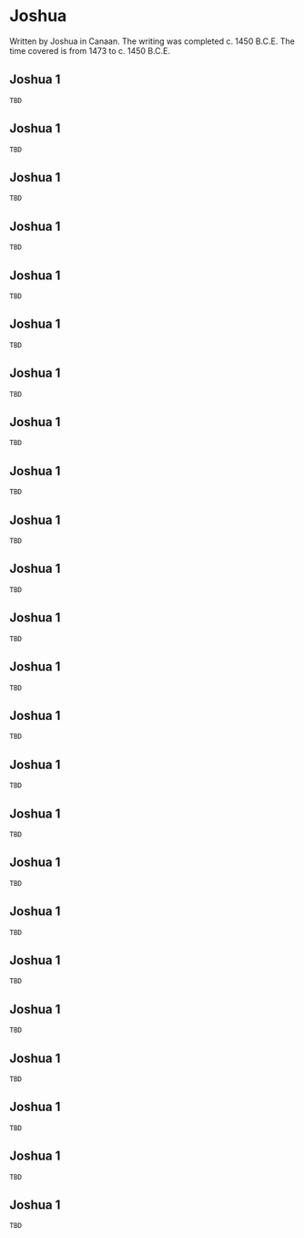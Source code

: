 # Joshua

Written by Joshua in Canaan. The writing was completed c. 1450 B.C.E. The time covered is from 1473 to c. 1450 B.C.E.

## Joshua 1

```
TBD
```


## Joshua 1

```
TBD
```


## Joshua 1

```
TBD
```


## Joshua 1

```
TBD
```


## Joshua 1

```
TBD
```


## Joshua 1

```
TBD
```


## Joshua 1

```
TBD
```


## Joshua 1

```
TBD
```


## Joshua 1

```
TBD
```


## Joshua 1

```
TBD
```


## Joshua 1

```
TBD
```


## Joshua 1

```
TBD
```


## Joshua 1

```
TBD
```


## Joshua 1

```
TBD
```


## Joshua 1

```
TBD
```


## Joshua 1

```
TBD
```


## Joshua 1

```
TBD
```


## Joshua 1

```
TBD
```


## Joshua 1

```
TBD
```


## Joshua 1

```
TBD
```


## Joshua 1

```
TBD
```


## Joshua 1

```
TBD
```


## Joshua 1

```
TBD
```


## Joshua 1

```
TBD
```


